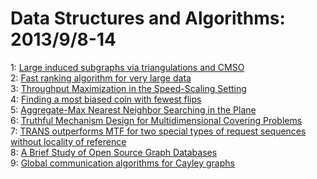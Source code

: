 # Data Structures and Algorithms: 2013/9/8-14  
1: [Large induced subgraphs via triangulations and CMSO](https://doi.org/10.48550/arXiv.1309.1559)  
2: [Fast ranking algorithm for very large data](https://doi.org/10.48550/arXiv.1309.1645)  
3: [Throughput Maximization in the Speed-Scaling Setting](https://doi.org/10.48550/arXiv.1309.1732)  
4: [Finding a most biased coin with fewest flips](https://doi.org/10.48550/arXiv.1202.3639)  
5: [Aggregate-Max Nearest Neighbor Searching in the Plane](https://doi.org/10.48550/arXiv.1309.1807)  
6: [Truthful Mechanism Design for Multidimensional Covering Problems](https://doi.org/10.48550/arXiv.1211.3201)  
7: [TRANS outperforms MTF for two special types of request sequences without  locality of reference](https://doi.org/10.48550/arXiv.1309.2476)  
8: [A Brief Study of Open Source Graph Databases](https://doi.org/10.48550/arXiv.1309.2675)  
9: [Global communication algorithms for Cayley graphs](https://doi.org/10.48550/arXiv.1305.6349)  